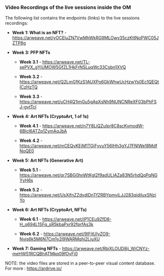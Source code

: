 ### Video Recordings of the live sessions inside the OM

The following list contains the endpoints (links) to the live sessions recordings:

- **Week 1: What is an NFT?** - https://arweave.net/yOCEIuZN7VwMhWkRG9MLOwv35czKttNoPWC05JZTP8g

- **Week 3: PFP NFTs**
    - **Week 3.1** - https://arweave.net/TL-sePVX_gYjUMOW5GfZL1HkFrNSLuqWc33Csbn1XVQ

    - **Week 3.2** - https://arweave.net/Q2LmGfKzS1AUXPo6GkWhwUcHzwYs0Ec1QEQtICzHzTQ
    
    - **Week 3.3** - https://arweave.net/uCH4Q1imGu5gApXsNh9NUNCNReXF03bPhFSJ-gvtTcI
   
- **Week 4: Art NFTs (CryptoArt, 1 of 1s)**
    - **Week 4.1** - https://arweave.net/n7Y8LiQZuIpr8C8scKymodW-6BIcl6ATZp1ZymAqJbA

    - **Week 4.2** - https://arweave.net/mCEQyKEjM1TGjFyvuY56lHh3gYJ7FNlWe18MdfNoQE0

- **Week 5: Art NFTs (Generative Art)**
    - **Week 5.1** - https://arweave.net/qr7SBG0hnWtKgI2f9adULIAZa83N5rhdQqPqNGYyH6s

    - **Week 5.2** - https://arweave.net/UsXjfnZZdvdIDnTfZRBYpmyiLJJ283qidjluxSNzjYo

- **Week 6: Art NFTs (CryptoArt, NFTs)**
    - **Week 6.1** - https://arweave.net/iP1CEu9ZfD8-H_o694L1SFq_sR5kbaPxr92fprfAs3k

    - **Week 6.2** - https://arweave.net/9IFjtUIyZO9-Nyjs6k5M6N7Cm1y2l9WARMqhi2LjuXU

- **Week 7: Gaming NFTs** - https://arweave.net/RbjXLOUD8ij_WiCNYz-meHW51RCQBhATMkq09fOyFj0


NOTE: the video files are stored in a peer-to-peer visual content database. For more : https://ardrive.io/ 
